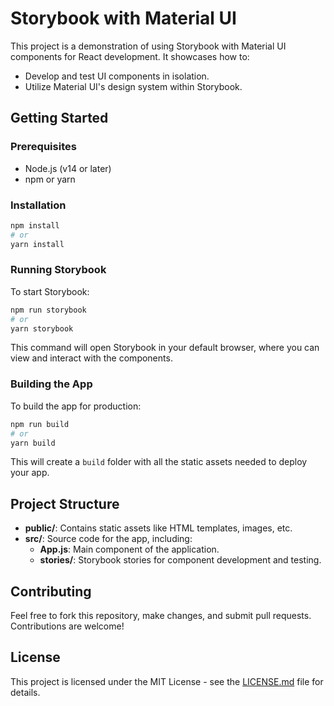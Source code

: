 # Storybook with Material UI

This project is a demonstration of using Storybook with Material UI components for React development. It showcases how to:

- Develop and test UI components in isolation.
- Utilize Material UI's design system within Storybook.

## Getting Started

### Prerequisites

- Node.js (v14 or later)
- npm or yarn

### Installation

```bash
npm install
# or
yarn install
```

### Running Storybook

To start Storybook:

```bash
npm run storybook
# or
yarn storybook
```

This command will open Storybook in your default browser, where you can view and interact with the components.

### Building the App

To build the app for production:

```bash
npm run build
# or
yarn build
```

This will create a `build` folder with all the static assets needed to deploy your app.

## Project Structure

- **public/**: Contains static assets like HTML templates, images, etc.
- **src/**: Source code for the app, including:
  - **App.js**: Main component of the application.
  - **stories/**: Storybook stories for component development and testing.

## Contributing

Feel free to fork this repository, make changes, and submit pull requests. Contributions are welcome!

## License

This project is licensed under the MIT License - see the [LICENSE.md](LICENSE.md) file for details.
